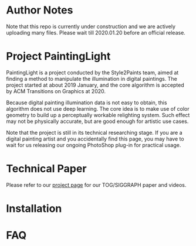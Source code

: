 # Author Notes

Note that this repo is currently under construction and we are actively uploading many files. Please wait till 2020.01.20 before an official release.

# Project PaintingLight

PaintingLight is a project conducted by the Style2Paints team, aimed at finding a method to manipulate the illumination in digital paintings. The project started at about 2019 January, and the core algorithm is accepted by ACM Transitions on Graphics at 2020. 

Because digital painting illumination data is not easy to obtain, this algorithm does not use deep learning. The core idea is to make use of color geometry to build up a perceptually workable relighting system. Such effect may not be physically accurate, but are good enough for artistic use cases.

Note that the project is still in its technical researching stage. If you are a digital painting artist and you accidentally find this page, you may have to wait for us releasing our ongoing PhotoShop plug-in for practical usage.

# Technical Paper

Please refer to our [project page](https://lllyasviel.github.io/PaintingLight/) for our TOG/SIGGRAPH paper and videos. 

# Installation

# FAQ


